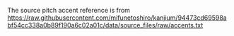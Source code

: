 The source pitch accent reference is from
https://raw.githubusercontent.com/mifunetoshiro/kanjium/94473cd69598abf54cc338a0b89f190a6c02a01c/data/source_files/raw/accents.txt
